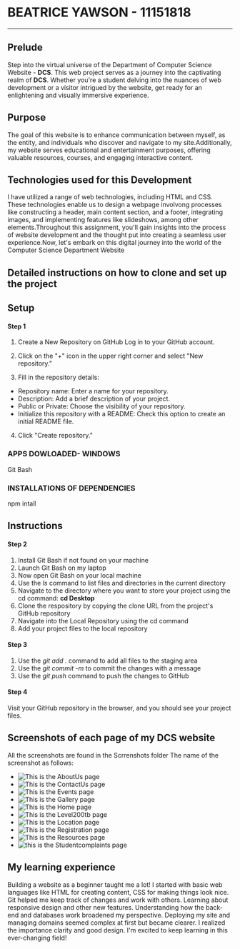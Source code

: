 # BEATRICE YAWSON - 11151818

---

## Prelude

Step into the virtual universe of the Department of Computer Science Website - **DCS**. This web project serves as a journey into the captivating realm of **DCS**. Whether you're a student delving into the nuances of web development or a visitor intrigued by the website, get ready for an enlightening and visually immersive experience.

## Purpose

The goal of this website is to enhance communication between myself, as the entity, and individuals who discover and navigate to my site.Additionally, my website serves educational and entertainment purposes, offering valuable resources, courses, and engaging interactive content.

## Technologies used for this Development

 I have utilized a range of web technologies, including HTML and CSS. These technologies enable us to design a webpage involvong processes like constructing a header, main content section, and a footer, integrating images, and implementing features like slideshows, among other elements.Throughout this assignment, you'll gain insights into the process of website development and the thought put into creating a seamless user experience.Now, let's embark on this digital journey into the world of the Computer Science Department Website

## Detailed instructions on how to clone and set up the project

## Setup

#### Step 1

1. Create a New Repository on GitHub
Log in to your GitHub account.

2. Click on the "+" icon in the upper right corner and select "New repository."

3. Fill in the repository details:

- Repository name: Enter a name for your repository.
- Description: Add a brief description of your project.
- Public or Private: Choose the visibility of your repository.
- Initialize this repository with a README: Check this option to create an initial README file.

4. Click "Create repository."

### APPS DOWLOADED- WINDOWS

 Git Bash

### INSTALLATIONS OF DEPENDENCIES

 npm intall

## Instructions

#### Step 2

 1. Install Git Bash if not found on your machine
 2. Launch Git Bash on my laptop
 3. Now open Git Bash on your local machine
 4. Use the *ls* command to list files and directories in the current directory
 5. Navigate to the directory where you want to store your project using the cd command: **cd Desktop**
 1. Clone the respository by copying the clone URL from the project's GitHub repository
 2. Navigate into the Local Repository using the cd command
 3. Add your project files to the local repository

#### Step 3

1. Use the *git add .* command to add all files to the staging area
2. Use the *git commit -m* to commit the changes with a message
3. Use the *git push* command to push the changes to GitHub

#### Step 4

   Visit your GitHub repository in the browser, and you should see your project files.

## Screenshots of each page of my **DCS** website

All the screenshots are found in the Scrrenshots folder
The name of the screenshot as follows:

- ![This is the AboutUs page](path/to/../../Screenshots/AboutUs-screenshot.png)
- ![This is the ContactUs page](path/to/../../Screenshots/ContactUs-screenshot.png)
- ![This is the Events page](path/to/../../Screenshots/Events-screenshot.png)
- ![This is the Gallery page](path/to/../../Screenshots/Gallery-screenshot.png)
- ![This is the Home page](path/to/../../Screenshots/Home-screenshot.png)
- ![This is the Level200tb page](path/to/../../Screenshots/Level200tb-screenshot.png)
- ![This is the Location page](path/to/../../Screenshots/Location-screenshot.png)
- ![This is the Registration page](path/to/../../Screenshots/Registration-screenshot.png)
- ![This is the Resources page](path/to/../../Screenshots/Resources-screenshot.png)
- ![this is the Studentcomplaints page](path/to/../../Screenshots/Studentcomplaints-screenshot.png)

## My learning experience

Building a website as a beginner taught me a lot! I started with basic web languages like HTML for creating content, CSS for making things look nice. Git helped me keep track of changes and work with others. Learning about responsive design and other new features. Understanding how the back-end and databases work broadened my perspective. Deploying my site and managing domains seemed complex at first but became clearer. I realized the importance clarity and good design. I'm excited to keep learning in this ever-changing field!
